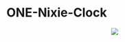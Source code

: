 # ONE-Nixie-Clock

<p align="center"><img src="https://github.com/marcinsaj/Nixie-One-Clock/blob/master/extras/nixie-one-clock-diagram.jpg"></p>
